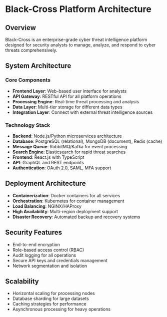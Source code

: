 # Black-Cross Platform Architecture

## Overview
Black-Cross is an enterprise-grade cyber threat intelligence platform designed for security analysts to manage, analyze, and respond to cyber threats comprehensively.

## System Architecture

### Core Components
- **Frontend Layer**: Web-based user interface for analysts
- **API Gateway**: RESTful API for all platform operations
- **Processing Engine**: Real-time threat processing and analysis
- **Data Layer**: Multi-tier storage for different data types
- **Integration Layer**: Connect with external threat intelligence sources

### Technology Stack
- **Backend**: Node.js/Python microservices architecture
- **Database**: PostgreSQL (relational), MongoDB (document), Redis (cache)
- **Message Queue**: RabbitMQ/Kafka for event processing
- **Search Engine**: Elasticsearch for rapid threat searches
- **Frontend**: React.js with TypeScript
- **API**: GraphQL and REST endpoints
- **Authentication**: OAuth 2.0, SAML, MFA support

## Deployment Architecture
- **Containerization**: Docker containers for all services
- **Orchestration**: Kubernetes for container management
- **Load Balancing**: NGINX/HAProxy
- **High Availability**: Multi-region deployment support
- **Disaster Recovery**: Automated backup and recovery systems

## Security Features
- End-to-end encryption
- Role-based access control (RBAC)
- Audit logging for all operations
- Secure API keys and credentials management
- Network segmentation and isolation

## Scalability
- Horizontal scaling for processing nodes
- Database sharding for large datasets
- Caching strategies for performance
- Asynchronous processing for heavy operations

